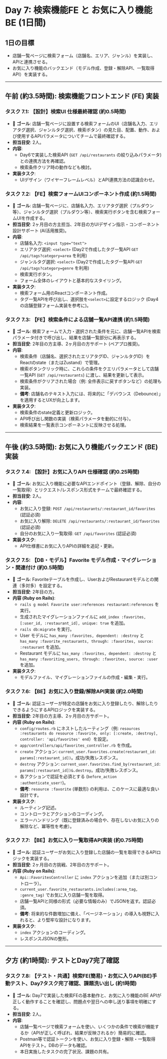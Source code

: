 # Day 7: 検索機能FE と お気に入り機能BE (1日間)

## 1日の目標

- 店舗一覧ページに検索フォーム（店舗名、エリア、ジャンル）を実装し、APIと連携させる。
- お気に入り機能のバックエンド（モデル作成、登録・解除API、一覧取得API）を実装する。

---

## 午前 (約3.5時間): 検索機能フロントエンド (FE) 実装

### タスク 7.1: 【設計】検索UI 仕様最終確認 (約0.5時間)
- 🎯 **ゴール**: 店舗一覧ページに設置する検索フォームのUI（店舗名入力、エリアタグ選択、ジャンルタグ選択、検索ボタン）の見た目、配置、動作、および使用するAPIパラメータについてチームで最終確認する。
- **担当目安**: 2人。
- **内容**:
    - Day6で実装した検索API (`GET /api/restaurants` の絞り込みパラメータ) との連携方法を再確認。
    - 検索条件クリア時の動作なども検討。
- **実装タスク**:
    - UIデザイン（ワイヤーフレームレベル）とAPI連携方法の認識合わせ。

### タスク 7.2: 【FE】検索フォームUIコンポーネント作成 (約1.5時間)
- 🎯 **ゴール**: 店舗一覧ページに、店舗名入力、エリアタグ選択（プルダウン等）、ジャンルタグ選択（プルダウン等）、検索実行ボタンを含む検索フォームUIを作成する。
- **担当目安**: 2ヶ月目の方主担当、2年目の方UIデザイン指示・コンポーネント設計サポート (AI活用推奨)。
- **内容**:
    - 店舗名入力: `<input type="text">`
    - エリアタグ選択: `<select>` (Day2で作成したタグ一覧API `GET /api/tags?category=area` を利用)
    - ジャンルタグ選択: `<select>` (Day2で作成したタグ一覧API `GET /api/tags?category=genre` を利用)
    - 検索実行ボタン。
    - フォーム全体のレイアウトと基本的なスタイリング。
- **実装タスク**:
    - 検索フォーム用のReactコンポーネント作成。
    - タグ一覧APIを呼び出し、選択肢を`<select>`に設定するロジック (Day4の店舗登録フォーム実装を参考に)。

### タスク 7.3: 【FE】検索条件による店舗一覧API連携 (約1.5時間)
- 🎯 **ゴール**: 検索フォームで入力・選択された条件を元に、店舗一覧APIを検索パラメータ付きで呼び出し、結果を店舗一覧部分に再表示する。
- **担当目安**: 2年目の方主導、2ヶ月目の方サポート (ペアプロ推奨)。
- **内容**:
    - 検索条件（店舗名、選択されたエリアタグID、ジャンルタグID）をReactのstate（またはZustand）で管理。
    - 検索ボタンクリック時に、これらの条件をクエリパラメータとして店舗一覧API (`GET /api/restaurants`) に渡し、結果を更新して表示。
    - 検索条件がクリアされた場合（例: 全件表示に戻すボタンなど）の処理も実装。
    - **備考**: 店舗名のテキスト入力には、将来的に「デバウンス（Debounce）」を適用するとUXが向上します。
- **実装タスク**:
    - 検索条件のstate定義と更新ロジック。
    - API呼び出し関数の実装（検索パラメータを動的に付与）。
    - 検索結果を一覧表示コンポーネントに反映させる処理。

---

## 午後 (約3.5時間): お気に入り機能バックエンド (BE) 実装

### タスク 7.4: 【設計】お気に入りAPI 仕様確認 (約0.25時間)
- 🎯 **ゴール**: お気に入り機能に必要なAPIエンドポイント（登録、解除、自分の一覧取得）とリクエスト/レスポンス形式をチームで最終確認する。
- **担当目安**: 2人。
- **内容**:
    - お気に入り登録: `POST /api/restaurants/:restaurant_id/favorites` (認証必須)
    - お気に入り解除: `DELETE /api/restaurants/:restaurant_id/favorites` (認証必須)
    - 自分のお気に入り一覧取得: `GET /api/favorites` (認証必須)
- **実装タスク**:
    - API仕様書にお気に入りAPIの詳細を追記・更新。

### タスク 7.5: 【DB・モデル】Favorite モデル作成・マイグレーション・関連付け (約0.5時間)
- 🎯 **ゴール**: Favoriteテーブルを作成し、UserおよびRestaurantモデルとの関連（多対多）を設定する。
- **担当目安**: 2年目の方。
- **内容 (Ruby on Rails)**:
    - `rails g model Favorite user:references restaurant:references` を実行。
    - 生成されたマイグレーションファイルに `add_index :favorites, [:user_id, :restaurant_id], unique: true` を追加。
    - `rails db:migrate` を実行。
    - User モデルに `has_many :favorites, dependent: :destroy` と `has_many :favorite_restaurants, through: :favorites, source: :restaurant` を追加。
    - Restaurant モデルに `has_many :favorites, dependent: :destroy` と `has_many :favoriting_users, through: :favorites, source: :user` を追加。
- **実装タスク**:
    - モデルファイル、マイグレーションファイルの作成・編集・実行。

### タスク 7.6: 【BE】お気に入り登録/解除API実装 (約2.0時間)
- 🎯 **ゴール**: 認証ユーザーが特定の店舗をお気に入り登録したり、解除したりできるようにするAPIロジックを実装する。
- **担当目安**: 2年目の方主導、2ヶ月目の方サポート。
- **内容 (Ruby on Rails)**:
    - `config/routes.rb` にネストしたルーティング（例: `resources :restaurants do resource :favorite, only: [:create, :destroy], controller: 'api/favorites' end`）を設定。
    - `app/controllers/api/favorites_controller.rb` を作成。
    - `create` アクション: `current_user.favorites.create(restaurant_id: params[:restaurant_id])`。成功/失敗レスポンス。
    - `destroy` アクション: `current_user.favorites.find_by(restaurant_id: params[:restaurant_id])&.destroy`。成功/失敗レスポンス。
    - 各アクションで認証を必須とする (`before_action :authenticate_user!`)。
    - **備考**: `resource :favorite` (単数形) の利用は、このケースに最適な良い設計です。
- **実装タスク**:
    - ルーティング記述。
    - コントローラとアクションのコーディング。
    - エラーハンドリング（既に登録済みの場合や、存在しないお気に入りの解除など、冪等性を考慮）。

### タスク 7.7: 【BE】お気に入り一覧取得API実装 (約0.75時間)
- 🎯 **ゴール**: 認証ユーザーがお気に入り登録した店舗の一覧を取得できるAPIロジックを実装する。
- **担当目安**: 2ヶ月目の方挑戦、2年目の方サポート。
- **内容 (Ruby on Rails)**:
    - `Api::FavoritesController` に `index` アクションを追加（または別コントローラ）。
    - `current_user.favorite_restaurants.includes(:area_tag, :genre_tag)` でお気に入り店舗一覧を取得。
    - 店舗一覧APIと同様の形式（必要な情報のみ）でJSONを返す。認証必須。
    - **備考**: 将来的な件数増加に備え、「ページネーション」の導入も視野に入れると、より堅牢な設計になります。
- **実装タスク**:
    - `index` アクションのコーディング。
    - レスポンスJSONの整形。

---

## 夕方 (約1時間): テストとDay7完了確認

### タスク 7.8: 【テスト・共通】検索FE(簡易)・お気に入りAPI(BE)手動テスト、Day7タスク完了確認、課題洗い出し (約1時間)
- 🎯 **ゴール**: Day7で実装した検索FEの基本動作と、お気に入り機能のBE APIが正しく動作することを確認し、問題点や翌日への申し送り事項を明確にする。
- **担当目安**: 2人。
- **内容**:
    - 店舗一覧ページで検索フォームを使い、いくつかの条件で検索が機能するか（APIが正しく呼ばれ、結果が反映されるか）簡易的に確認。
    - Postman等で認証トークンを使い、お気に入り登録・解除・一覧取得APIをテスト。DBのデータも確認。
    - 本日実施したタスクの完了状況、課題の共有。

